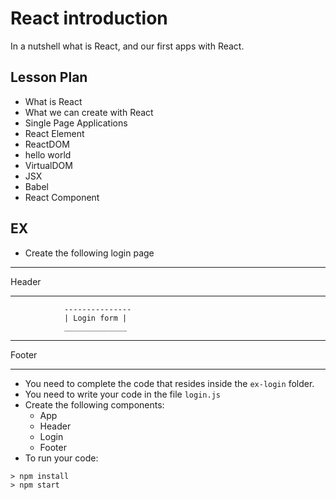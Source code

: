 # React introduction

In a nutshell what is React, and our first apps with React.

## Lesson Plan

- What is React
- What we can create with React
- Single Page Applications
- React Element
- ReactDOM
- hello world
- VirtualDOM
- JSX
- Babel
- React Component

## EX

- Create the following login page



--------------------------------
Header
________________________________

				---------------
				| Login form |
				______________

--------------------------------
Footer
________________________________



- You need to complete the code that resides inside the `ex-login` folder.
- You need to write your code in the file `login.js`
- Create the following components:
  - App
  - Header
  - Login
  - Footer
- To run your code:
```
> npm install
> npm start
```
 
  